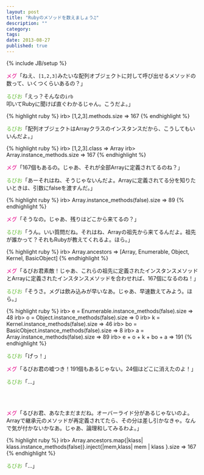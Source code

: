 ```yaml
---
layout: post
title: "Rubyのメソッドを数えましょう♫"
description: ""
category: 
tags: 
date: 2013-08-27
published: true
---
```

{% include JB/setup %}


<span style="color:#E50086">メグ</span>「ねえ、`[1,2,3]`みたいな配列オブジェクトに対して呼び出せるメソッドの数って、いくつくらいあるの？」

<span style="color:#6BBF3F">るびお</span>「えっ？そんなの`irb`叩いてRubyに聞けば直ぐわかるじゃん。こうだよ。」

{% highlight ruby %}
irb> [1,2,3].methods.size
=> 167
{% endhighlight %}

<span style="color:#6BBF3F">るびお</span>「配列オブジェクトはArrayクラスのインスタンスだから、こうしてもいいんだよ。」

{% highlight ruby %}
irb> [1,2,3].class
=> Array
irb> Array.instance_methods.size
=> 167
{% endhighlight %}

<span style="color:#E50086">メグ</span>「167個もあるの。じゃあ、それが全部Arrayに定義されてるのね？」

<span style="color:#6BBF3F">るびお</span>「あーそれはね、そうじゃないんだよ。Arrayに定義されてる分を知りたいときは、引数にfalseを渡すんだ。」

{% highlight ruby %}
irb> Array.instance_methods(false).size
=> 89
{% endhighlight %}

<span style="color:#E50086">メグ</span>「そうなの。じゃあ、残りはどこから来てるの？」

<span style="color:#6BBF3F">るびお</span>「うん。いい質問だね。それはね、Arrayの祖先から来てるんだよ。祖先が誰かって？それもRubyが教えてくれるよ。ほら。」

{% highlight ruby %}
irb> Array.ancestors
=> [Array, Enumerable, Object, Kernel, BasicObject]
{% endhighlight %}

<span style="color:#E50086">メグ</span>「るびお君素敵！じゃあ、これらの祖先に定義されたインスタンスメソッドとArrayに定義されたインスタンスメソッドを合わせれば、167個になるのね！」

<span style="color:#6BBF3F">るびお</span>「そうさ。メグは飲み込みが早いなあ。じゃあ、早速数えてみよう。ほら。」

{% highlight ruby %}
irb> e = Enumerable.instance_methods(false).size
=> 48
irb> o = Object.instance_methods(false).size
=> 0
irb> k = Kernel.instance_methods(false).size
=> 46
irb> bo = BasicObject.instance_methods(false).size
=> 8
irb> a = Array.instance_methods(false).size
=> 89
irb> e + o + k + bo + a
=> 191
{% endhighlight %}

<span style="color:#6BBF3F">るびお</span>「げっ！」

<span style="color:#E50086">メグ</span>「るびお君の嘘つき！191個もあるじゃない。24個はどこに消えたのよ！」

<span style="color:#6BBF3F">るびお</span>「...」


<br />
<br />


<span style="color:#E50086">メグ</span>「るびお君、あなたまだまだね。オーバーライド分があるじゃないのよ。Arrayで継承元のメソッドが再定義されてたら、その分は差し引かなきゃ。なんで気が付かないかなあ。じゃあ、論理和してみるわよ。」

{% highlight ruby %}
irb> Array.ancestors.map{|klass| klass.instance_methods(false)}.inject{|mem,klass| mem | klass }.size
=> 167
{% endhighlight %}

<span style="color:#6BBF3F">るびお</span>「...」




